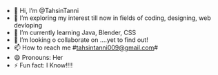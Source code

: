 - 👋 Hi, I’m @TahsinTanni
- 👀 I’m exploring my interest till now in fields of coding, designing, web devloping
- 🌱 I’m currently learning Java, Blender, CSS
- 💞️ I’m looking o collaborate on ....yet to find out!
- 📫 How to reach me #tahsintanni009@gmail.com#
- 😄 Pronouns: Her
- ⚡ Fun fact: I Know!!!!

<!---
TahsinTanni/TahsinTanni is a ✨ special ✨ repository because its `README.md` (this file) appears on your GitHub profile.
You can click the Preview link to take a look at your changes.
--->
